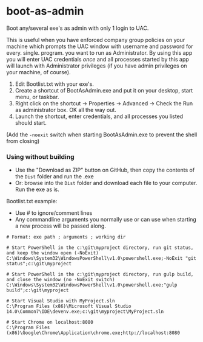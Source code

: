 # boot-as-admin
Boot any/several exe's as admin with only 1 login to UAC.

This is useful when you have enforced company group policies on your machine which prompts the UAC window with username and password for every. single. program. you want to run as Administrator.
By using this app you will enter UAC credentials _once_ and all processes started by this app will launch with Administrator privileges (if you have admin privileges on your machine, of course).  

1. Edit Bootlist.txt with your exe's.
2. Create a shortcut of BootAsAdmin.exe and put it on your desktop, start menu, or taskbar.
3. Right click on the shortcut -> Properties -> Advanced -> Check the Run as administrator box. OK all the way out.
4. Launch the shortcut, enter credentials, and all processes you listed should start.

(Add the `-noexit` switch when starting BootAsAdmin.exe to prevent the shell from closing)

### Using without building

- Use the "Download as ZIP" button on GitHub, then copy the contents of the `Dist` folder and run the .exe
- Or: browse into the `Dist` folder and download each file to your computer. Run the exe as is. 

Bootlist.txt example:

- Use \# to ignore/comment lines
- Any commandline arguments you normally use or can use when starting a new process will be passed along.

```
# Format: exe path ; arguments ; working dir

# Start PowerShell in the c:\git\myproject directory, run git status, and keep the window open (-NoExit) 
C:\Windows\System32\WindowsPowerShell\v1.0\powershell.exe;-NoExit "git status";c:\git\myproject

# Start PowerShell in the c:\git\myproject directory, run gulp build, and close the window (no -NoExit switch)
C:\Windows\System32\WindowsPowerShell\v1.0\powershell.exe;"gulp build";c:\git\myproject

# Start Visual Studio with MyProject.sln
C:\Program Files (x86)\Microsoft Visual Studio 14.0\Common7\IDE\devenv.exe;c:\git\myproject\MyProject.sln

# Start Chrome on localhost:8080
C:\Program Files (x86)\Google\Chrome\Application\chrome.exe;http://localhost:8080

```
